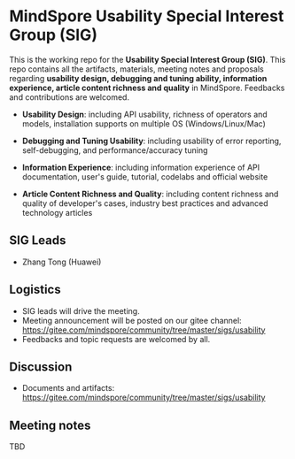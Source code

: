 # MindSpore Usability Special Interest Group (SIG)

This is the working repo for the **Usability Special Interest Group (SIG)**. This repo contains all the artifacts, materials, meeting notes and proposals regarding **usability design, debugging and tuning ability, information experience, article content richness and quality** in MindSpore. Feedbacks and contributions are welcomed.

- **Usability Design**: including API usability, richness of operators and models, installation supports on multiple OS (Windows/Linux/Mac)

- **Debugging and Tuning Usability**: including usability of error reporting, self-debugging, and performance/accuracy tuning

- **Information Experience**: including information experience of API documentation, user's guide, tutorial, codelabs and official website

- **Article Content Richness and Quality**: including content richness and quality of developer's cases, industry best practices and advanced technology articles

## SIG Leads

- Zhang Tong (Huawei)

## Logistics

- SIG leads will drive the meeting.  
- Meeting announcement will be posted on our gitee channel: https://gitee.com/mindspore/community/tree/master/sigs/usability
- Feedbacks and topic requests are welcomed by all.  

## Discussion

- Documents and artifacts: https://gitee.com/mindspore/community/tree/master/sigs/usability  

## Meeting notes

TBD

